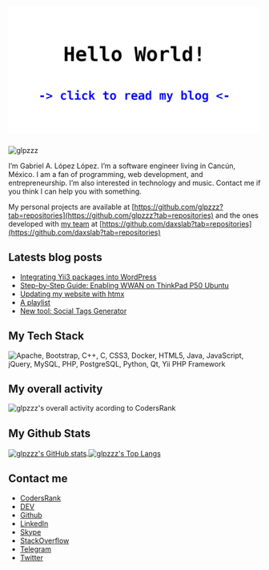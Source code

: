 <h1><a href="https://glpzzz.is-a.dev"><img src="https://github.com/glpzzz/glpzzz/blob/master/hello-im-glpzzz.jpg" alt="Hello World! Click to read my blog"/></a></h1>

<p align="left"> <img src="https://komarev.com/ghpvc/?username=glpzzz" alt="glpzzz" /> </p>

I’m Gabriel A. López López. I’m a software engineer living in Cancún, México. I am a fan of programming, web development, and entrepreneurship. I’m also interested in technology and music. Contact me if you think I can help you with something.

My personal projects are available at [https://github.com/glpzzz?tab=repositories](https://github.com/glpzzz?tab=repositories) and the ones developed with [my team](https://www.daxslab.com) at [https://github.com/daxslab?tab=repositories](https://github.com/daxslab?tab=repositories)

## Latests blog posts
<!-- BLOG-POST-LIST:START -->
- [Integrating Yii3 packages into WordPress](https://glpzzz.dev/2024/03/03/integrating-yii3-packages-into-wordpress.html)
- [Step-by-Step Guide: Enabling WWAN on ThinkPad P50 Ubuntu](https://glpzzz.dev/2024/01/22/active-wwan-lenovo-thinkpad-p50-for-ubuntu.html)
- [Updating my website with htmx](https://glpzzz.dev/2023/09/29/updating-my-website-with-htmx.html)
- [A playlist](https://glpzzz.dev/2021/04/28/playlist.html)
- [New tool: Social Tags Generator](https://glpzzz.dev/2021/04/12/social-tags-generator.html)
<!-- BLOG-POST-LIST:END -->

## My Tech Stack

![Apache, Bootstrap, C++, C, CSS3, Docker, HTML5, Java, JavaScript, jQuery, MySQL, PHP, PostgreSQL, Python, Qt, Yii PHP Framework](https://cr-skills-chart-widget.azurewebsites.net/api/api?username=glpzzz&branding=false)

## My overall activity

![glpzzz's overall activity acording to CodersRank](https://cr-ss-service.azurewebsites.net/api/ScreenShot?widget=activity&username=glpzzz&branding=false)

## My Github Stats
<a href="https://github.com/glpzzz" style="width: 50%">
  <img align="center" src="https://github-readme-stats.vercel.app/api?username=glpzzz" alt="glpzzz's GitHub stats"/>
</a>
<a href="https://github.com/glpzzz" style="width: 50%">
  <img align="center" src="https://github-readme-stats.vercel.app/api/top-langs/?username=glpzzz&layout=compact" alt="glpzzz's Top Langs" />
</a>

## Contact me

* [CodersRank](https://profile.codersrank.io/user/glpzzz)
* [DEV](https://dev.to/glpzzz)
* [Github](https://github.com/glpzzz)
* [LinkedIn](https://www.linkedin.com/in/glpzzz)
* [Skype](https://join.skype.com/invite/swrMO6a3xWXv)
* [StackOverflow](https://stackoverflow.com/users/12115958/gabriel-a-l%c3%b3pez-l%c3%b3pez)
* [Telegram](https://t.me/glpzzz)
* [Twitter](https://twitter.com/glpzzz)
